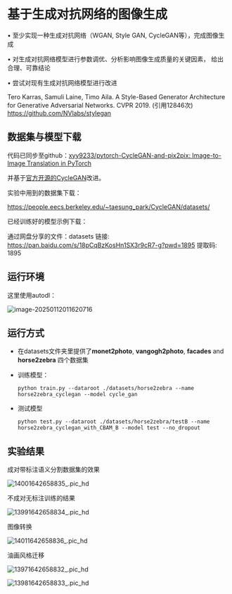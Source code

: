 # 基于生成对抗网络的图像生成

•  至少实现一种生成对抗网络（WGAN, Style GAN, CycleGAN等），完成图像生成 

•  对生成对抗网络模型进行参数调优、分析影响图像生成质量的关键因素， 给出合理、可靠结论

 •  尝试对现有生成对抗网络模型进行改进

 Tero Karras, Samuli Laine, Timo Aila. A Style-Based Generator Architecture for Generative Adversarial Networks. CVPR 2019.  (引用12846次) https://github.com/NVlabs/stylegan

## 数据集与模型下载

代码已同步至github：[xyy9233/pytorch-CycleGAN-and-pix2pix: Image-to-Image Translation in PyTorch](https://github.com/xyy9233/pytorch-CycleGAN-and-pix2pix)

并基于[官方开源的CycleGAN](https://github.com/junyanz/pytorch-CycleGAN-and-pix2pix)改进。

实验中用到的数据集下载：

https://people.eecs.berkeley.edu/~taesung_park/CycleGAN/datasets/

已经训练好的模型示例下载：

通过网盘分享的文件：datasets
链接: https://pan.baidu.com/s/18pCqBzKosHn1SX3r9cR7-g?pwd=1895 提取码: 1895 

## 运行环境

这里使用autodl：

![image-20250112011620716](https://xyy9233.oss-cn-beijing.aliyuncs.com/hexoblog/image-20250112011620716.png)



## 运行方式

- 在datasets文件夹里提供了**monet2photo**, **vangogh2photo**, **facades** and **horse2zebra** 四个数据集

- 训练模型：

  ```shell
  python train.py --dataroot ./datasets/horse2zebra --name 			horse2zebra_cyclegan --model cycle_gan
  ```

- 测试模型

  ```shell
  python test.py --dataroot ./datasets/horse2zebra/testB --name horse2zebra_cyclegan_with_CBAM_B --model test --no_dropout
  ```


## 实验结果

成对带标注语义分割数据集的效果

![14001642658835_.pic_hd](https://xyy9233.oss-cn-beijing.aliyuncs.com/hexoblog/14001642658835_.pic_hd.jpg)

不成对无标注训练的结果

![13991642658834_.pic_hd](https://xyy9233.oss-cn-beijing.aliyuncs.com/hexoblog/13991642658834_.pic_hd.jpg)

图像转换

![14011642658836_.pic_hd](https://xyy9233.oss-cn-beijing.aliyuncs.com/hexoblog/14011642658836_.pic_hd.jpg)

油画风格迁移

![13971642658832_.pic_hd](https://xyy9233.oss-cn-beijing.aliyuncs.com/hexoblog/13971642658832_.pic_hd.jpg)

![13981642658833_.pic_hd](https://xyy9233.oss-cn-beijing.aliyuncs.com/hexoblog/13981642658833_.pic_hd.jpg)

